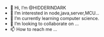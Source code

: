 - 👋 Hi, I’m @HIDDERINDARK
- 👀 I’m interested in node,java,server,MCU...
- 🌱 I’m currently learning computer science.
- 💞️ I’m looking to collaborate on ...
- 📫 How to reach me ...

<!---
HIDDERINDARK/HIDDERINDARK is a ✨ special ✨ repository because its `README.md` (this file) appears on your GitHub profile.
You can click the Preview link to take a look at your changes.
--->
